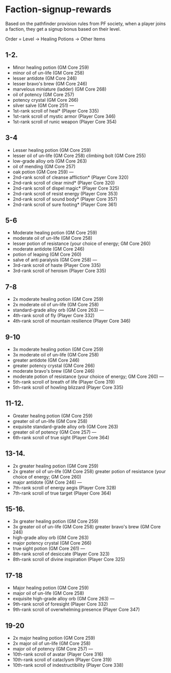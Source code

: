 # Faction-signup-rewards

Based on the pathfinder provision rules from PF society,
when a player joins a faction, 
they get a signup bonus based on their level.

Order = Level → Healing Potions → Other Items

## 1-2.
- Minor healing potion (GM Core 259)
- minor oil of un-life (GM Core 258)	
- lesser antidote (GM Core 246)
- lesser bravo's brew (GM Core 246)
- marvelous miniature (ladder) (GM Core 268)
- oil of potency (GM Core 257)
- potency crystal (GM Core 266)
- silver salve (GM Core 251)
―
- 1st-rank scroll of heal* (Player Core 335)
- 1st-rank scroll of mystic armor (Player Core 346)
- 1st-rank scroll of runic weapon (Player Core 354)

## 3-4	
- Lesser healing potion (GM Core 259)
- lesser oil of un-life (GM Core 258)	climbing bolt (GM Core 255)
- low-grade alloy orb (GM Core 263)
- oil of mending (GM Core 257)
- oak potion (GM Core 259)
―
- 2nd-rank scroll of cleanse affliction* (Player Core 320)
- 2nd-rank scroll of clear mind* (Player Core 320)
- 2nd-rank scroll of dispel magic* (Player Core 325)
- 2nd-rank scroll of resist energy (Player Core 353)
- 2nd-rank scroll of sound body* (Player Core 357)
- 2nd-rank scroll of sure footing* (Player Core 361)

## 5-6	
- Moderate healing potion (GM Core 259)
- moderate oil of un-life (GM Core 258)	
- lesser potion of resistance (your choice of energy; GM Core 260)
- moderate antidote (GM Core 246)
- potion of leaping (GM Core 260)
- salve of anti paralysis (GM Core 258)
―
- 3rd-rank scroll of haste (Player Core 335)
- 3rd-rank scroll of heroism (Player Core 335)

## 7-8	
- 2x moderate healing potion (GM Core 259)
- 2x moderate oil of un-life (GM Core 258)	
- standard-grade alloy orb (GM Core 263)
―
- 4th-rank scroll of fly (Player Core 332)
- 4th-rank scroll of mountain resilience (Player Core 346)

## 9-10	
- 3x moderate healing potion (GM Core 259)
- 3x moderate oil of un-life (GM Core 258)
- greater antidote (GM Core 246)
- greater potency crystal (GM Core 266)
- moderate bravo's brew (GM Core 246)
- moderate potion of resistance (your choice of energy; GM Core 260)
―
- 5th-rank scroll of breath of life (Player Core 319)
- 5th-rank scroll of howling blizzard (Player Core 335)

## 11-12.
- Greater healing potion (GM Core 259)
- greater oil of un-life (GM Core 258)
- exquisite standard-grade alloy orb (GM Core 263)
- greater oil of potency (GM Core 257)
―
- 6th-rank scroll of true sight (Player Core 364)

## 13-14.
- 2x greater healing potion (GM Core 259)
- 2x greater oil of un-life (GM Core 258)	greater potion of resistance (your choice of energy; GM Core 260)
- major antidote (GM Core 246)
―
- 7th-rank scroll of energy aegis (Player Core 328)
- 7th-rank scroll of true target (Player Core 364)

## 15-16.
- 3x greater healing potion (GM Core 259)
- 3x greater oil of un-life (GM Core 258)	greater bravo's brew (GM Core 246)
- high-grade alloy orb (GM Core 263)
- major potency crystal (GM Core 266)
- true sight potion (GM Core 261)
―
- 8th-rank scroll of desiccate (Player Core 323)
- 8th-rank scroll of divine inspiration (Player Core 325)

## 17-18
- Major healing potion (GM Core 259)
- major oil of un-life (GM Core 258)	
- exquisite high-grade alloy orb (GM Core 263)
―
- 9th-rank scroll of foresight (Player Core 332)
- 9th-rank scroll of overwhelming presence (Player Core 347)

## 19-20
- 2x major healing potion (GM Core 259)
- 2x major oil of un-life (GM Core 258)
- major oil of potency (GM Core 257)
―
- 10th-rank scroll of avatar (Player Core 316)
- 10th-rank scroll of cataclysm (Player Core 319)
- 10th-rank scroll of indestructibility (Player Core 338)
